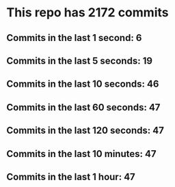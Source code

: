 # This repo has 2172 commits

## Commits in the last 1 second: 6
## Commits in the last 5 seconds: 19
## Commits in the last 10 seconds: 46
## Commits in the last 60 seconds: 47
## Commits in the last 120 seconds: 47
## Commits in the last 10 minutes: 47
## Commits in the last 1 hour: 47
